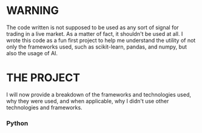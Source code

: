 # WARNING 

The code written is not supposed to be used as any sort of signal for trading in a live market. As a matter of fact, it shouldn't be used at all. I wrote this code as a fun first
project to help me understand the utility of not only the frameworks used, such as scikit-learn, pandas, and numpy, but also the usage of AI.

# THE PROJECT

I will now provide a breakdown of the frameworks and technologies used, why they were used, and when applicable, why I didn't use other technologies and frameworks.

### Python

